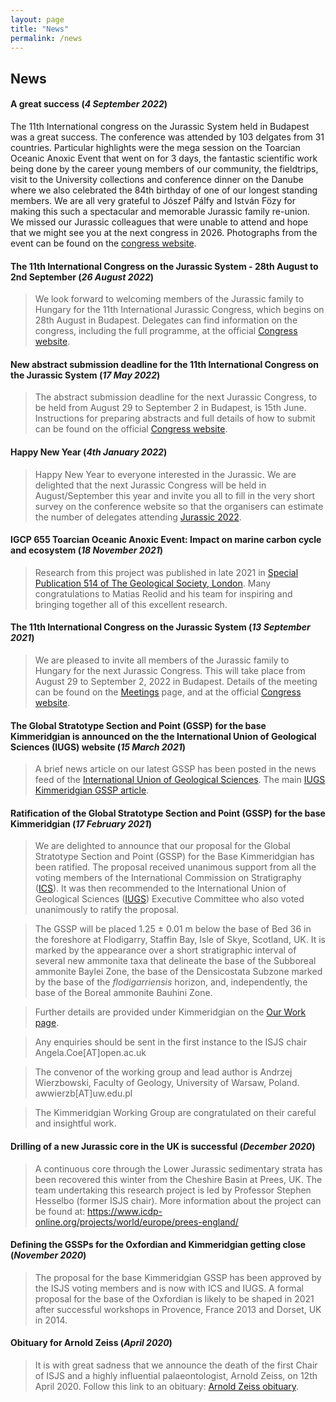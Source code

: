 ```yaml
---
layout: page
title: "News"
permalink: /news
---
```

## News

#### A great success (*4 September 2022*)
The 11th International congress on the Jurassic System held in Budapest was a great success. The conference was attended by 103 delgates from 31 countries. Particular highlights were the mega session on the Toarcian Oceanic Anoxic Event that went on for 3 days, the fantastic scientific work being done by the career young members of our community, the fieldtrips, visit to the University collections and conference dinner on the Danube where we also celebrated the 84th birthday of one of our longest standing members. We are all very grateful to Jószef Pálfy and István Fözy for making this such a spectacular and memorable Jurassic family re-union. We missed our Jurassic colleagues that were unable to attend and hope that we might see you at the next congress in 2026. Photographs from the event can be found on the [congress website](https://jurassic2022.hu/). 

#### The 11th International Congress on the Jurassic System - 28th August to 2nd September (*26 August 2022*)
> We look forward to welcoming members of the Jurassic family to Hungary for the 11th International Jurassic Congress, which begins on 28th August in Budapest. Delegates can find information on the congress, including the full programme, at the official [Congress website](https://jurassic2022.hu/).

#### New abstract submission deadline for the 11th International Congress on the Jurassic System (*17 May 2022*)
> The abstract submission deadline for the next Jurassic Congress, to be held from August 29 to September 2 in Budapest, is 15th June. Instructions for preparing abstracts and full details of how to submit can be found on the official [Congress website](https://jurassic2022.hu/).

#### Happy New Year (*4th January 2022*)
>Happy New Year to everyone interested in the Jurassic. We are delighted that the next Jurassic Congress will be held in August/September this year and invite you all to fill in the very short survey on the conference website so that the organisers can estimate the number of delegates attending [Jurassic 2022](https://jurassic2022.hu/).

#### IGCP 655  Toarcian Oceanic Anoxic Event: Impact on marine carbon cycle and ecosystem (*18 November 2021*)
> Research from this project was published in late 2021 in [Special Publication 514 of The Geological Society, London](https://sp.lyellcollection.org/content/514/1). Many congratulations to Matias Reolid and his team for inspiring and bringing together all of this excellent research.

#### The 11th International Congress on the Jurassic System (*13 September 2021*)
> We are pleased to invite all members of the Jurassic family to Hungary for the next Jurassic Congress. This will take place from August 29 to September 2, 2022 in Budapest. Details of the meeting can be found on the [Meetings](/meetings) page, and at the official [Congress website](https://jurassic2022.hu/).

#### The Global Stratotype Section and Point (GSSP) for the base Kimmeridgian is announced on the the International Union of Geological Sciences (IUGS) website (*15 March 2021*)
> A brief news article on our latest GSSP has been posted in the news feed of the [International Union of Geological Sciences](https://www.iugs.org/). The main [IUGS Kimmeridgian GSSP article](https://98ca4554-1361-4fb1-a4d8-a1bb16d032e6.filesusr.com/ugd/f1fc07_08ca190c57374ef2bff5a0934205688b.pdf?index=true).

#### Ratification of the Global Stratotype Section and Point (GSSP) for the base Kimmeridgian (*17 February 2021*)
> We are delighted to announce that our proposal for the Global Stratotype Section and Point (GSSP) for the Base Kimmeridgian has been ratified. The proposal received unanimous support from all the voting members of the International Commission on Stratigraphy ([ICS](https://stratigraphy.org/)). It was then recommended to the International Union of Geological Sciences ([IUGS](https://www.iugs.org/)) Executive Committee who also voted unanimously to ratify the proposal. 

> The GSSP will be placed 1.25 ± 0.01 m below the base of Bed 36 in the foreshore at Flodigarry, Staffin Bay, Isle of Skye, Scotland, UK. It is marked by the appearance over a short stratigraphic interval of several new ammonite taxa that delineate the base of the Subboreal ammonite Baylei Zone, the base of the Densicostata Subzone marked by the base of the *flodigarriensis* horizon, and, independently, the base of the Boreal ammonite Bauhini Zone.

> Further details are provided under Kimmeridgian on the [Our Work page](/our-work).

> Any enquiries should be sent in the first instance to the ISJS chair Angela.Coe[AT]open.ac.uk

> The convenor of the working group and lead author is Andrzej Wierzbowski, Faculty of Geology, University of Warsaw, Poland. awwierzb[AT]uw.edu.pl

> The Kimmeridgian Working Group are congratulated on their careful and insightful work.

#### Drilling of a new Jurassic core in the UK is successful (*December 2020*)
> A continuous core through the Lower Jurassic sedimentary strata has been recovered this winter from the Cheshire Basin at Prees, UK. The team undertaking this research project is led by Professor Stephen Hesselbo (former ISJS chair). More information about the project can be found at: <https://www.icdp-online.org/projects/world/europe/prees-england/>

#### Defining the GSSPs for the Oxfordian and Kimmeridgian getting close (*November 2020*)
> The proposal for the base Kimmeridgian GSSP has been approved by the ISJS voting members and is now with ICS and IUGS.
A formal proposal for the base of the Oxfordian is likely to be shaped in 2021 after successful workshops in Provence, France 2013 and Dorset, UK in 2014.

#### Obituary for Arnold Zeiss (*April 2020*)
> It is with great sadness that we announce the death of the first Chair of ISJS and a highly influential palaeontologist, Arnold Zeiss, on 12th April 2020. Follow this link to an obituary: [Arnold Zeiss obituary](zeiss).
